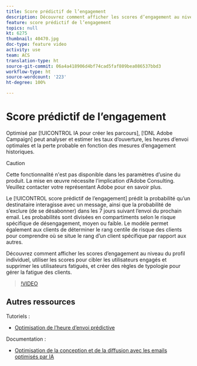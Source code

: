 ```yaml
---
title: Score prédictif de l’engagement
description: Découvrez comment afficher les scores d’engagement au niveau du profil individuel, utiliser les scores pour cibler les utilisateurs engagés et supprimer les utilisateurs fatigués, et créer des règles de typologie pour gérer la fatigue des clients.
feature: score prédictif de l’engagement
topics: null
kt: 6275
thumbnail: 40470.jpg
doc-type: feature video
activity: use
team: ACS
translation-type: ht
source-git-commit: 06a4a418906d4bf74cad5faf809bea086537bbd3
workflow-type: ht
source-wordcount: '223'
ht-degree: 100%

---
```



# Score prédictif de l’engagement

Optimisé par [!UICONTROL IA pour créer les parcours], [!DNL Adobe Campaign] peut analyser et estimer les taux d’ouverture, les heures d’envoi optimales et la perte probable en fonction des mesures d’engagement historiques.

>[!CAUTION]
>Cette fonctionnalité n&#39;est pas disponible dans les paramètres d’usine du produit. La mise en œuvre nécessite l’implication d’Adobe Consulting. Veuillez contacter votre représentant Adobe pour en savoir plus.

Le [!UICONTROL score prédictif de l’engagement] prédit la probabilité qu’un destinataire interagisse avec un message, ainsi que la probabilité de s’exclure (de se désabonner) dans les 7 jours suivant l’envoi du prochain email. Les probabilités sont divisées en compartiments selon le risque spécifique de désengagement, moyen ou faible. Le modèle permet également aux clients de déterminer le rang centile de risque des clients pour comprendre où se situe le rang d’un client spécifique par rapport aux autres.

Découvrez comment afficher les scores d’engagement au niveau du profil individuel, utiliser les scores pour cibler les utilisateurs engagés et supprimer les utilisateurs fatigués, et créer des règles de typologie pour gérer la fatigue des clients.

>[!VIDEO](https://video.tv.adobe.com/v/40470?quality=12)

## Autres ressources

Tutoriels :

* [Optimisation de l’heure d’envoi prédictive](predictive-send-time-optimization.md)

Documentation :

* [Optimisation de la conception et de la diffusion avec les emails optimisés par IA](https://docs.adobe.com/help/fr-FR/campaign-standard/using/testing-and-sending/preparing-and-testing-messages/predictive.html)
